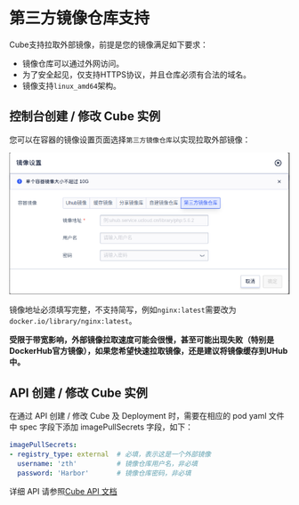 # 第三方镜像仓库支持

Cube支持拉取外部镜像，前提是您的镜像满足如下要求：

- 镜像仓库可以通过外网访问。
- 为了安全起见，仅支持HTTPS协议，并且仓库必须有合法的域名。
- 镜像支持`linux_amd64`架构。

## 控制台创建 / 修改 Cube 实例

您可以在容器的镜像设置页面选择`第三方镜像仓库`以实现拉取外部镜像：

![](../images/userguide/external_repo.png)

镜像地址必须填写完整，不支持简写，例如`nginx:latest`需要改为`docker.io/library/nginx:latest`。

**受限于带宽影响，外部镜像拉取速度可能会很慢，甚至可能出现失败（特别是DockerHub官方镜像），如果您希望快速拉取镜像，还是建议将镜像缓存到UHub中。**

## API 创建 / 修改 Cube 实例

在通过 API 创建 / 修改 Cube 及 Deployment 时，需要在相应的 pod yaml 文件中 spec 字段下添加 imagePullSecrets 字段，如下：

```yaml
imagePullSecrets:
- registry_type: external  # 必填，表示这是一个外部镜像
  username: 'zth'          # 镜像仓库用户名，非必填
  password: 'Harbor'       # 镜像仓库密码，非必填
```

详细 API 请参照[Cube API 文档](/api/cube-api/README.md)
